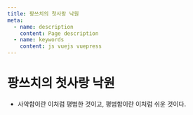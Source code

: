 ```yaml
---
title: 팡쓰치의 첫사랑 낙원
meta:
  - name: description
    content: Page description
  - name: keywords
    content: js vuejs vuepress   
---
```


# 팡쓰치의 첫사랑 낙원

- 사악함이란 이처럼 평범한 것이고, 평범함이란 이처럼 쉬운 것이다.
